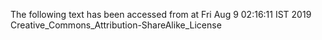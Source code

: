 The following text has been accessed from at Fri Aug 9 02:16:11 IST 2019
Creative_Commons_Attribution-ShareAlike_License
